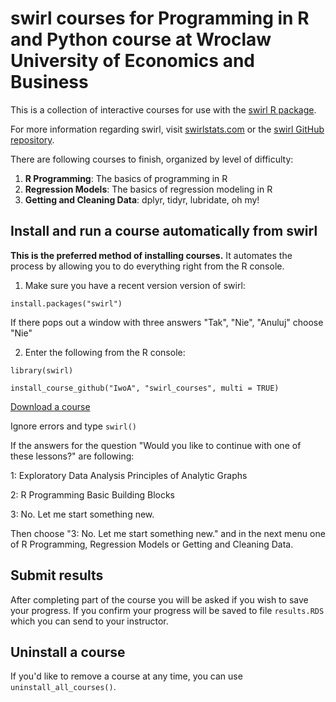 # swirl courses for **Programming in R and Python** course at Wroclaw University of Economics and Business

This is a collection of interactive courses for use with the [swirl R package](http://swirlstats.com). 


For more information regarding swirl, visit [swirlstats.com](http://swirlstats.com) or the [swirl GitHub repository](https://github.com/swirldev/swirl).

There are following courses to finish, organized by level of difficulty:


1. **R Programming**: The basics of programming in R
2. **Regression Models**: The basics of regression modeling in R
3. **Getting and Cleaning Data**: dplyr, tidyr, lubridate, oh my!



## Install and run a course automatically from swirl

**This is the preferred method of installing courses.** It automates the process by allowing you to do everything right from the R console.

1) Make sure you have a recent version version of swirl:

```
install.packages("swirl")
```
If there pops out a window with three answers "Tak", "Nie", "Anuluj" choose "Nie"


2) Enter the following from the R console:

```
library(swirl)
```
```
install_course_github("IwoA", "swirl_courses", multi = TRUE)
```
[Download a course](https://github.com/IwoA/swirl_courses/raw/master/R_Programming.swc)

Ignore errors and type `swirl()` 

If the answers for the question "Would you like to continue with one of these lessons?" are following:

1: Exploratory Data Analysis Principles of Analytic Graphs

2: R Programming Basic Building Blocks

3: No. Let me start something new.

Then choose "3: No. Let me start something new." and in the next menu one of R Programming, Regression Models or Getting and Cleaning Data.



## Submit results

After completing part of the course you will be asked if you wish to save your progress. If you confirm your progress will be saved to file `results.RDS` which you can send to your instructor.

## Uninstall a course

If you'd like to remove a course at any time, you can use `uninstall_all_courses()`.



